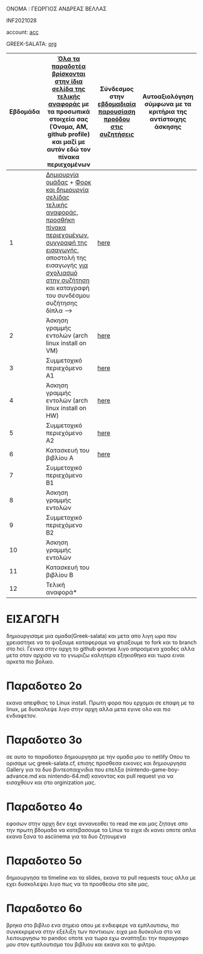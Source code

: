 ΟΝΟΜΑ : ΓΕΩΡΓΙΟΣ ΑΝΔΡΕΑΣ ΒΕΛΛΑΣ

INF2021028

account: [acc](https://github.com/gr5gr6)

GREEK-SALATA: [org](https://github.com/Greek-Salata)

| Εβδομάδα | [Όλα τα παραδοτέα βρίσκονται στην ίδια σελίδα της τελικής αναφοράς](https://courses-ionio.github.io/help/deliverables/) με τα προσωπικά στοιχεία σας (Όνομα, ΑΜ, github profile) και μαζί με αυτόν εδώ τον πίνακα περιεχομένων | Σύνδεσμος στην [εβδομαδιαία παρουσίαση προόδου στις συζητήσεις](https://github.com/courses-ionio/help/discussions/categories/show-and-tell) | Αυτοαξιολόγηση σύμφωνα με τα κριτήρια της αντίστοιχης άσκησης |
| --- | --- | --- | --- |
| 1 |  [Δημιουργία ομάδας](https://github.com/courses-ionio/hci/discussions/1794) + [Φορκ και δημιουργία σελίδας τελικής αναφοράς](https://courses-ionio.github.io/help/guide/), [προσθήκη πίνακα περιεχομένων](https://raw.githubusercontent.com/courses-ionio/hci/master/README.md), [συγγραφή της εισαγωγής](https://courses-ionio.github.io/help/intro/), αποστολή της εισαγωγής [για σχολιασμό στην συζήτηση](https://github.com/courses-ionio/help/discussions/categories/show-and-tell) και καταγραφή του συνδέσμου συζήτησης δίπλα --> | [here](https://github.com/courses-ionio/help/discussions/847) | |
| 2 | Άσκηση γραμμής εντολών (arch linux install on VM) | [here](https://github.com/courses-ionio/help/discussions/1105) | |
| 3 | Συμμετοχικό περιεχόμενο A1 | [here](https://github.com/courses-ionio/help/discussions/1195)  | |
| 4 | Άσκηση γραμμής εντολών (arch linux install on HW) | [here](https://github.com/courses-ionio/help/discussions/1341) | |
| 5 | Συμμετοχικό περιεχόμενο A2 | [here](https://github.com/courses-ionio/help/discussions/1468) | |
| 6 | Κατασκευή του βιβλίου Α | [here](https://github.com/courses-ionio/help/discussions/1574) | |
| 7 | Συμμετοχικό περιεχόμενο B1 | | |
| 8 | Άσκηση γραμμής εντολών | | |
| 9 | Συμμετοχικό περιεχόμενο B2 | | |
| 10 | Άσκηση γραμμής εντολών | | |
| 11 | Κατασκευή του βιβλίου Β | | |
| 12 | Τελική αναφορά* | | |

# ΕΙΣΑΓΩΓΗ
δημιουργισαμε μια ομαδα(Greek-salata) και μετα απο λιγη ωρα που χρειαστηκε να το ψαξουμε καταφεραμε να φτιαξουμε το fork και το branch στο hci. Γενικα στην αρχη το github φανηκε λιγο απροσμενα χαοδες αλλα μετα οταν αρχισα να το γνωριζω καλητερα εξηκιοθηκα και τωρα ειναι αρκετα πιο βολικο.

# Παραδοτεο 2ο
εκανα απεφθιας το Linux install. Πρωτη φορα που ερχομαι σε επαφη με τα linux, με δυσκολεψε λιγο στην αρχη αλλα μετα εγινε ολο και πιο ενδιαφετον. 

# Παραδοτεο 3ο
σε αυτο το παραδοτεο δημιουργησα με την ομαδα μου το netlify Οπου το ορισαμε ως greek-salata.cf, επισης προσθεσα εικονες και δημιουργησα Gallery για τα δυο βιντεοπαιχνιδια που επελξα (nintendo-game-boy-advance.md και nintendo-64.md) κανοντας και pull request για να εισαχθουν και στο orginization μας.

# Παραδοτεο 4ο
εφοσων στην αρχη δεν ειχε αννανεοθει το read me και μας ζηταγε απο την πρωτη βδομαδα να κατεβασουμε τα Linux το ειχα ιδι κανει οποτε απλα εκανα ξανα το asciinema για τα δυο ζητουμενα 

# Παραδοτεο 5ο
δημιουργησα τα timeline και τα slides, εκανα τα pull requests τους αλλα με εχει δυσκολεψει λιγο πως να τα προσθεσω στο site μας.

# Παραδοτεο 6ο
βρηκα στο βιβλιο ενα σημειο οπου με ενδιεφερε να εμπλουτισω, πιο συγκεκριμενα στην εξελιξη των ποντικιων. ειχα μια δυσκολια στο να λειτουργησω το pandoc οποτε για τωρα εχω αναπτηξει την παραγραφο μου στον εμπλουτισμο του βιβλιου και εκανα και το φιλτρο.
